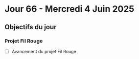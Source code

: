 # Jour 66 - Mercredi 4 Juin 2025

## Objectifs du jour

### Projet Fil Rouge

- [ ] Avancement du projet Fil Rouge

